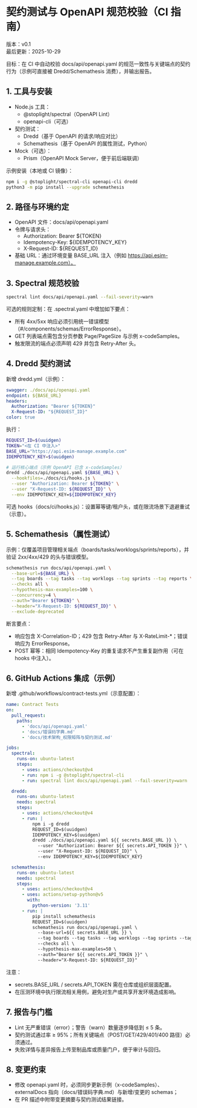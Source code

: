 # 契约测试与 OpenAPI 规范校验（CI 指南）

版本：v0.1  
最后更新：2025-10-29

目标：在 CI 中自动校验 docs/api/openapi.yaml 的规范一致性与关键端点的契约行为（示例可直接被 Dredd/Schemathesis 消费），并输出报告。

## 1. 工具与安装

- Node.js 工具：
  - @stoplight/spectral（OpenAPI Lint）
  - openapi-cli（可选）
- 契约测试：
  - Dredd（基于 OpenAPI 的请求/响应对比）
  - Schemathesis（基于 OpenAPI 的属性测试，Python）
- Mock（可选）：
  - Prism（OpenAPI Mock Server，便于前后端联调）

示例安装（本地或 CI 镜像）：

```bash
npm i -g @stoplight/spectral-cli openapi-cli dredd
python3 -m pip install --upgrade schemathesis
```

## 2. 路径与环境约定

- OpenAPI 文件：docs/api/openapi.yaml
- 令牌与请求头：
  - Authorization: Bearer ${TOKEN}
  - Idempotency-Key: ${IDEMPOTENCY_KEY}
  - X-Request-ID: ${REQUEST_ID}
- 基础 URL：通过环境变量 BASE_URL 注入（例如 https://api.esim-manage.example.com）。

## 3. Spectral 规范校验

```bash
spectral lint docs/api/openapi.yaml --fail-severity=warn
```

可选的规则定制：在 .spectral.yaml 中增加如下要点：

- 所有 4xx/5xx 响应必须引用统一错误模型（#/components/schemas/ErrorResponse）。
- GET 列表端点需包含分页参数 Page/PageSize 与示例 x-codeSamples。
- 触发限流的端点必须声明 429 并包含 Retry-After 头。

## 4. Dredd 契约测试

新增 dredd.yml（示例）：

```yaml
swagger: ./docs/api/openapi.yaml
endpoint: ${BASE_URL}
headers:
  Authorization: "Bearer ${TOKEN}"
  X-Request-ID: "${REQUEST_ID}"
color: true
``` 

执行：

```bash
REQUEST_ID=$(uuidgen)
TOKEN="<在 CI 中注入>"
BASE_URL="https://api.esim-manage.example.com"
IDEMPOTENCY_KEY=$(uuidgen)

# 运行核心端点（示例 OpenAPI 已含 x-codeSamples）
dredd ./docs/api/openapi.yaml ${BASE_URL} \
  --hookfiles=./docs/ci/hooks.js \
  --user "Authorization: Bearer ${TOKEN}" \
  --user "X-Request-ID: ${REQUEST_ID}" \
  --env IDEMPOTENCY_KEY=${IDEMPOTENCY_KEY}
```

可选 hooks（docs/ci/hooks.js）：设置幂等键/租户头，或在限流场景下退避重试（示意）。

## 5. Schemathesis（属性测试）

示例：仅覆盖项目管理相关端点（boards/tasks/worklogs/sprints/reports），并验证 2xx/4xx/429 的头与错误模型。

```bash
schemathesis run docs/api/openapi.yaml \
  --base-url=${BASE_URL} \
  --tag boards --tag tasks --tag worklogs --tag sprints --tag reports \
  --checks all \
  --hypothesis-max-examples=100 \
  --concurrency=4 \
  --auth="Bearer ${TOKEN}" \
  --header="X-Request-ID: ${REQUEST_ID}" \
  --exclude-deprecated
```

断言要点：
- 响应包含 X-Correlation-ID；429 包含 Retry-After 与 X-RateLimit-*；错误响应为 ErrorResponse。
- POST 幂等：相同 Idempotency-Key 的重复请求不产生重复副作用（可在 hooks 中注入）。

## 6. GitHub Actions 集成（示例）

新增 .github/workflows/contract-tests.yml（示意配置）：

```yaml
name: Contract Tests
on:
  pull_request:
    paths:
      - 'docs/api/openapi.yaml'
      - 'docs/错误码字典.md'
      - 'docs/技术架构_权限矩阵与契约测试.md'

jobs:
  spectral:
    runs-on: ubuntu-latest
    steps:
      - uses: actions/checkout@v4
      - run: npm i -g @stoplight/spectral-cli
      - run: spectral lint docs/api/openapi.yaml --fail-severity=warn

  dredd:
    runs-on: ubuntu-latest
    needs: spectral
    steps:
      - uses: actions/checkout@v4
      - run: |
          npm i -g dredd
          REQUEST_ID=$(uuidgen)
          IDEMPOTENCY_KEY=$(uuidgen)
          dredd ./docs/api/openapi.yaml ${{ secrets.BASE_URL }} \
            --user "Authorization: Bearer ${{ secrets.API_TOKEN }}" \
            --user "X-Request-ID: ${REQUEST_ID}" \
            --env IDEMPOTENCY_KEY=${IDEMPOTENCY_KEY}

  schemathesis:
    runs-on: ubuntu-latest
    needs: spectral
    steps:
      - uses: actions/checkout@v4
      - uses: actions/setup-python@v5
        with:
          python-version: '3.11'
      - run: |
          pip install schemathesis
          REQUEST_ID=$(uuidgen)
          schemathesis run docs/api/openapi.yaml \
            --base-url=${{ secrets.BASE_URL }} \
            --tag boards --tag tasks --tag worklogs --tag sprints --tag reports \
            --checks all \
            --hypothesis-max-examples=50 \
            --auth="Bearer ${{ secrets.API_TOKEN }}" \
            --header="X-Request-ID: ${REQUEST_ID}"
```

注意：
- secrets.BASE_URL / secrets.API_TOKEN 需在仓库或组织层面配置。
- 在压测环境中执行限流相关用例，避免对生产或共享开发环境造成影响。

## 7. 报告与门槛

- Lint 无严重错误（error）；警告（warn）数量逐步降低到 ≤ 5 条。
- 契约测试通过率 ≥ 95%；所有关键端点（POST/GET/429/401/400 路径）必须通过。
- 失败详情与差异报告上传至制品库或质量门户，便于审计与回归。

## 8. 变更约束

- 修改 openapi.yaml 时，必须同步更新示例（x-codeSamples）、externalDocs 指向（docs/错误码字典.md）与新增/变更的 schemas；
- 在 PR 描述中附带变更摘要与契约测试结果链接。

